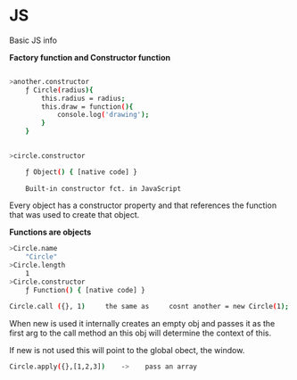 # JS

Basic JS info

**Factory function and Constructor function**

```bash

>another.constructor
    ƒ Circle(radius){
        this.radius = radius;
        this.draw = function(){
            console.log('drawing');
        }
    }
```

```bash
  
>circle.constructor

    ƒ Object() { [native code] }
    
    Built-in constructor fct. in JavaScript
```
Every object has a constructor property and that references the function that was used to create that object.

**Functions are objects**

```bash
>Circle.name
    "Circle"
>Circle.length
    1
>Circle.constructor
    ƒ Function() { [native code] }
```

```bash
Circle.call ({}, 1)     the same as     cosnt another = new Circle(1);
```
When new is used it internally creates an empty obj and passes it as the first arg to the call method an this obj will determine the context of this.

If new is not used this will point to the global obect, the window. 
```bash
Circle.apply({},[1,2,3])    ->    pass an array 
```
